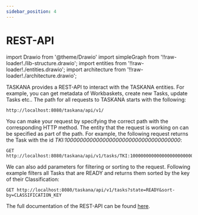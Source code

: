```yaml
---
sidebar_position: 4
---
```


# REST-API
import Drawio from '@theme/Drawio'
import simpleGraph from '!!raw-loader!./lib-structure.drawio';
import entities from '!!raw-loader!./entities.drawio';
import architecture from '!!raw-loader!./architecture.drawio';

TASKANA provides a REST-API to interact with the TASKANA entities. For example, you can get metadata of Workbaskets, create new Tasks, update Tasks etc.. 
The path for all requests to TASKANA starts with the following:
```
http://localhost:8080/taskana/api/v1/
```
You can make your request by specifying the correct path with the corresponding HTTP method. The entity that the request is working on can be specified as part of the path. For example, the following request returns the Task with the id *TKI:100000000000000000000000000000000000*:
```
GET http://localhost:8080/taskana/api/v1/tasks/TKI:100000000000000000000000000000000000
```
We can also add parameters for filtering or sorting to the request. Following example filters all Tasks that are READY and returns them sorted by the key of their Classification:
```
GET http://localhost:8080/taskana/api/v1/tasks?state=READY&sort-by=CLASSIFICATION_KEY
```

The full documentation of the REST-API can be found [here](https://taskana.azurewebsites.net/taskana/docs/rest/rest-api.html).

